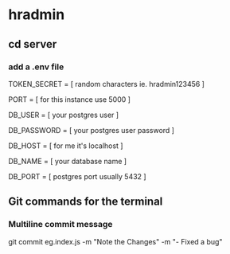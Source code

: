 # hradmin

## cd server

### add a .env file

TOKEN_SECRET = [ random characters ie. hradmin123456 ]

PORT = [ for this instance use 5000 ]

DB_USER = [ your postgres user ]

DB_PASSWORD = [ your postgres user password ]

DB_HOST = [ for me it's localhost ]

DB_NAME =  [ your database name ]

DB_PORT = [ postgres port usually 5432 ]

## Git commands for the terminal

### Multiline commit message
git commit eg.index.js -m "Note the Changes" -m "- Fixed a bug"
